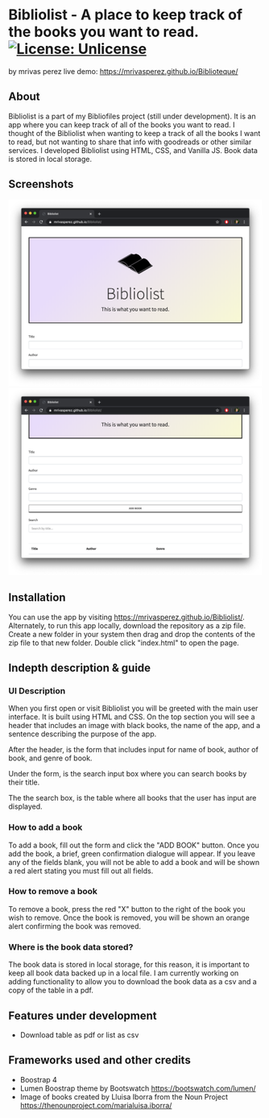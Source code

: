 # Bibliolist - A place to keep track of the books you want to read. [![License: Unlicense](https://img.shields.io/badge/license-Unlicense-blue.svg)](http://unlicense.org/)
by mrivas perez live demo: <https://mrivasperez.github.io/Biblioteque/>

## About
Bibliolist is a part of my Bibliofiles project (still under development). It is an app where you can keep track of all of the books you want to read. I thought of the Bibliolist when wanting to keep a track of all the books I want to read, but not wanting to share that info with goodreads or other similar services. I developed Bibliolist using HTML, CSS, and Vanilla JS. Book data is stored in local storage.

## Screenshots
![](assets/screenshot.png)
![](assets/screenshot2.png)

## Installation
You can use the app by visiting <https://mrivasperez.github.io/Bibliolist/>. Alternately, to run this app locally, download the repository as a zip file. Create a new folder in your system then drag and drop the contents of the zip file to that new folder. Double click "index.html" to open the page.

## Indepth description & guide
### UI Description
When you first open or visit Bibliolist you will be greeted with the main user interface. It is built using HTML and CSS. On the top section you will see a header that includes an image with black books, the name of the app, and a sentence describing the purpose of the app.

After the header, is the form that includes input for name of book, author of book, and genre of book.

Under the form, is the search input box where you can search books by their title.

The the search box, is the table where all books that the user has input are displayed.

### How to add a book
To add a book, fill out the form and click the "ADD BOOK" button. Once you add the book, a brief, green confirmation dialogue will appear. If you leave any of the fields blank, you will not be able to add a book and will be shown a red alert stating you must fill out all fields.

### How to remove a book
To remove a book, press the red "X" button to the right of the book you wish to remove. Once the book is removed, you will be shown an orange alert confirming the book was removed.

### Where is the book data stored?
The book data is stored in local storage, for this reason, it is important to keep all book data backed up in a local file. I am currently working on adding functionality to allow you to download the book data as a csv and a copy of the table in a pdf.


## Features under development
- Download table as pdf or list as csv

## Frameworks used and other credits
- Boostrap 4
- Lumen Boostrap theme by Bootswatch <https://bootswatch.com/lumen/>
- Image of books created by Lluisa Iborra from the Noun Project <https://thenounproject.com/marialuisa.iborra/>
